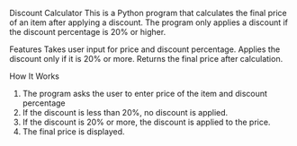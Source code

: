 Discount Calculator
This is a Python program that calculates the final price of an item after applying a discount. The program only applies a discount if the discount percentage is 20% or higher.

Features
Takes user input for price and discount percentage. Applies the discount only if it is 20% or more. Returns the final price after calculation.

How It Works
1. The program asks the user to enter price of the item and discount percentage
2. If the discount is less than 20%, no discount is applied.
3. If the discount is 20% or more, the discount is applied to the price.
4. The final price is displayed.
